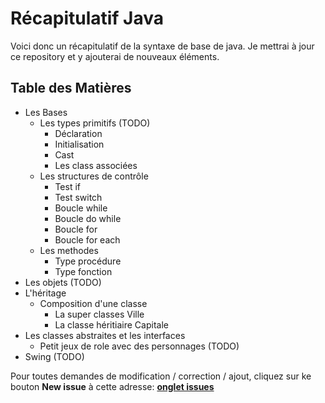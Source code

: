 # Récapitulatif Java

Voici donc un récapitulatif de la syntaxe de base de java.
Je mettrai à jour ce repository et y ajouterai de nouveaux éléments.

## Table des Matières

* Les Bases
	* Les types primitifs (TODO)
		* Déclaration
		* Initialisation
		* Cast
		* Les class associées
	* Les structures de contrôle
		* Test if
		* Test switch
		* Boucle while
		* Boucle do while
		* Boucle for
		* Boucle for each
	* Les methodes
		* Type procédure
		* Type fonction
* Les objets (TODO)
* L'héritage
	* Composition d'une classe
		* La super classes Ville
		* La classe héritiaire Capitale
* Les classes abstraites et les interfaces
	* Petit jeux de role avec des personnages (TODO)
* Swing (TODO)

Pour toutes demandes de modification / correction / ajout, cliquez sur ke bouton **New issue** à cette adresse:
**[onglet issues](https://github.com/Reyoth/RecapJava/issues)**
